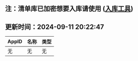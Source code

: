 ## 注：清单库已加密想要入库请使用 ([入库工具](https://github.com/BlankTMing/ManifestAutoUpdate/releases))

## 更新时间：2024-09-11 20:22:47
| AppID | 名称 | 类型  |
| :-------------------- | :----------------------------- | :----------- |
| 无 | 无 | 无 |
